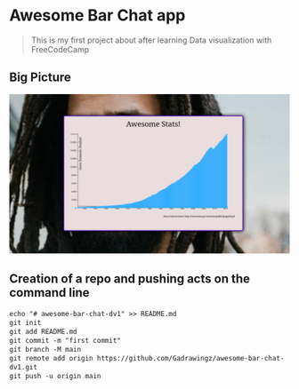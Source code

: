 # Awesome Bar Chat app

> This is my first project about after learning Data visualization with FreeCodeCamp

## Big Picture

![Alt text](image.png)

## Creation of a repo and pushing acts on the command line

```git
echo "# awesome-bar-chat-dv1" >> README.md
git init
git add README.md
git commit -m "first commit"
git branch -M main
git remote add origin https://github.com/Gadrawingz/awesome-bar-chat-dv1.git
git push -u origin main
```